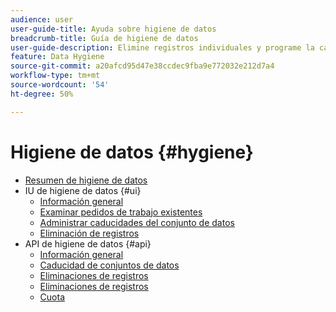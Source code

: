 ```yaml
---
audience: user
user-guide-title: Ayuda sobre higiene de datos
breadcrumb-title: Guía de higiene de datos
user-guide-description: Elimine registros individuales y programe la caducidad de los conjuntos de datos en Experience Platform para la limpieza de datos, la eliminación de datos anónimos y la minimización de datos.
feature: Data Hygiene
source-git-commit: a20afcd95d47e38ccdec9fba9e772032e212d7a4
workflow-type: tm+mt
source-wordcount: '54'
ht-degree: 50%

---
```



# Higiene de datos {#hygiene}

* [Resumen de higiene de datos](./home.md)
* IU de higiene de datos {#ui}
   * [Información general](./ui/overview.md)
   * [Examinar pedidos de trabajo existentes](./ui/browse.md)
   * [Administrar caducidades del conjunto de datos](./ui/dataset-expiration.md)
   * [Eliminación de registros](./ui/record-delete.md)
* API de higiene de datos {#api}
   * [Información general](./api/overview.md)
   * [Caducidad de conjuntos de datos](./api/dataset-expiration.md)
   * [Eliminaciones de registros](./api/jobs.md)
   * [Eliminaciones de registros](./api/workorder.md)
   * [Cuota](./api/quota.md)
